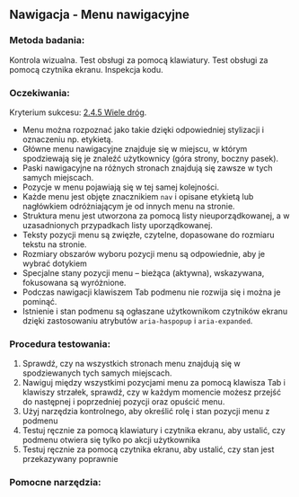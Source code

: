 ## Nawigacja - Menu nawigacyjne

### Metoda badania:
Kontrola wizualna. Test obsługi za pomocą klawiatury. Test obsługi za pomocą czytnika ekranu. Inspekcja kodu. 

### Oczekiwania:
Kryterium sukcesu: [2.4.5 Wiele dróg](https://wcag.lepszyweb.pl/#multiple-ways).
-	Menu można rozpoznać jako takie dzięki odpowiedniej stylizacji i oznaczeniu np. etykietą.  
-	Główne menu nawigacyjne znajduje się w miejscu, w którym spodziewają się je znaleźć użytkownicy (góra strony, boczny pasek). 
-	Paski nawigacyjne na różnych stronach znajdują się zawsze w tych samych miejscach.
-	Pozycje w menu pojawiają się w tej samej kolejności. 
-	Każde menu jest objęte znacznikiem `nav` i opisane etykietą lub nagłówkiem odróżniającym je od innych menu na stronie.   
-	Struktura menu jest utworzona za pomocą listy nieuporządkowanej, a w uzasadnionych przypadkach listy uporządkowanej. 
-	Teksty pozycji menu są zwięzłe, czytelne, dopasowane  do rozmiaru tekstu na stronie. 
-	Rozmiary obszarów wyboru pozycji menu są odpowiednie, aby je wybrać dotykiem 
-	Specjalne stany pozycji menu – bieżąca (aktywna), wskazywana, fokusowana są wyróżnione.  
-	Podczas nawigacji klawiszem Tab podmenu nie rozwija się i można je pominąć.
-	Istnienie i stan podmenu są ogłaszane użytkownikom czytników ekranu dzięki zastosowaniu atrybutów `aria-haspopup` i `aria-expanded`.

### Procedura testowania:
1.	Sprawdź, czy na wszystkich stronach menu znajdują się w spodziewanych tych samych miejscach. 
2.	Nawiguj między wszystkimi pozycjami menu za pomocą klawisza Tab i klawiszy strzałek, sprawdź, czy w każdym momencie możesz przejść do następnej i poprzedniej pozycji oraz opuścić menu.
3.	Użyj narzędzia kontrolnego, aby określić rolę i stan pozycji menu z podmenu
4.	Testuj ręcznie za pomocą klawiatury i czytnika ekranu, aby ustalić, czy podmenu otwiera się tylko po akcji użytkownika
5.	Testuj ręcznie za pomocą czytnika ekranu, aby ustalić, czy stan jest przekazywany poprawnie

### Pomocne narzędzia:
